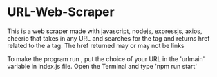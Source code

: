 # URL-Web-Scraper
This is a web scraper made with javascript, nodejs, expressjs, axios, cheerio that takes in any URL and searches for the <a> tag and returns href related to the a tag.
The href returned may or may not be links

 To make the program run , put the choice of your URL in the 'urlmain' variable in index.js file.
  Open the Terminal and type 'npm run start'
